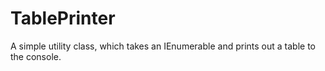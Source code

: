 # TablePrinter

A simple utility class, which takes an IEnumerable<T> and prints out a table to the console.
